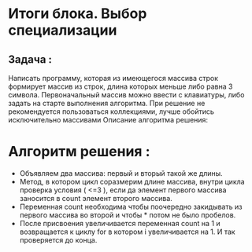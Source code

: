 # Итоги блока. Выбор специализации

## Задача :

Написать программу, которая из имеющегося массива строк формирует массив из строк, длина которых меньше либо равна 3 символа. Первоначальный массив можно ввести с клавиатуры, либо задать на старте выполнения алгоритма. При решение не рекомендуется пользоваться коллекциями, лучше обойтись исключительно массивами
Описание алгоритма решения:

# Алгоритм решения :

* Объявляем два массива: первый и вторый такой же длины.
* Метод, в котором цикл соразмерим длине массива, внутри цикла проверка условия ( <=3 ), если да элемент первого массива заносится в count элемент второго массива.
* Переменная count необходима чтобы поочередно закидывать из первого массива во второй и чтобы * потом не было пробелов. 
* После присвоения увеличивается переменная count на 1 и возвращается к циклу for в котором i увеличивается на 1. И так проверяется до конца.